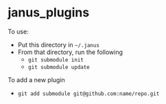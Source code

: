 janus_plugins
=============
To use:
* Put this directory in `~/.janus`
* From that directory, run the following
  * `git submodule init`
  * `git submodule update`

To add a new plugin
* `git add submodule git@github.com:name/repo.git`
